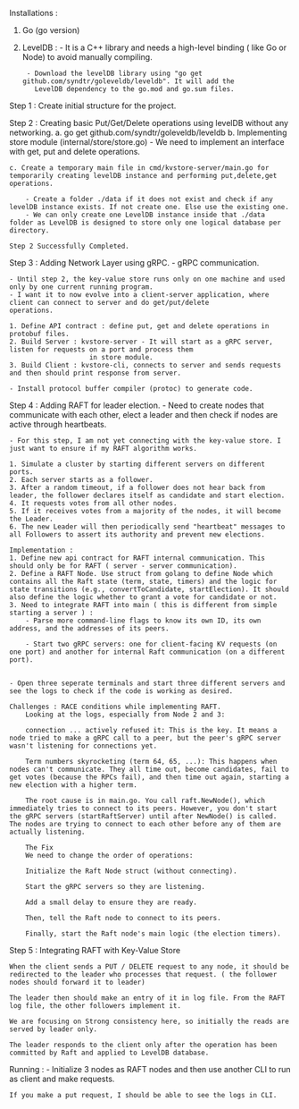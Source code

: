 
Installations : 
1. Go (go version)
2. LevelDB : 
        - It is a C++ library and needs a high-level binding ( like Go or Node) to avoid manually compiling. 
        
        - Download the levelDB library using "go get github.com/syndtr/goleveldb/leveldb". It will add the 
          LevelDB dependency to the go.mod and go.sum files. 


Step 1 : Create initial structure for the project. 

Step 2 : Creating basic Put/Get/Delete operations using levelDB without any networking. 
    a. go get github.com/syndtr/goleveldb/leveldb
    b. Implementing store module (internal/store/store.go) 
        - We need to implement an interface with get, put and delete operations. 

    c. Create a temporary main file in cmd/kvstore-server/main.go for temporarily creating levelDB instance and performing put,delete,get operations. 

        - Create a folder ./data if it does not exist and check if any levelDB instance exists. If not create one. Else use the existing one. 
        - We can only create one LevelDB instance inside that ./data folder as LevelDB is designed to store only one logical database per directory. 

    Step 2 Successfully Completed. 

Step 3 : Adding Network Layer using gRPC. 
    - gRPC communication. 

    - Until step 2, the key-value store runs only on one machine and used only by one current running program. 
    - I want it to now evolve into a client-server application, where client can connect to server and do get/put/delete 
    operations. 
    
    1. Define API contract : define put, get and delete operations in protobuf files. 
    2. Build Server : kvstore-server - It will start as a gRPC server, listen for requests on a port and process them 
                        in store module. 
    3. Build Client : kvstore-cli, connects to server and sends requests and then should print response from server. 

    - Install protocol buffer compiler (protoc) to generate code. 

Step 4 : Adding RAFT for leader election. 
    - Need to create nodes that communicate with each other, elect a leader and then check if nodes are active through heartbeats. 

    - For this step, I am not yet connecting with the key-value store. I just want to ensure if my RAFT algorithm works. 

    1. Simulate a cluster by starting different servers on different ports. 
    2. Each server starts as a follower. 
    3. After a random timeout, if a follower does not hear back from leader, the follower declares itself as candidate and start election. 
    4. It requests votes from all other nodes. 
    5. If it receives votes from a majority of the nodes, it will become the Leader.
    6. The new Leader will then periodically send "heartbeat" messages to all Followers to assert its authority and prevent new elections.

    Implementation : 
    1. Define new api contract for RAFT internal communication. This should only be for RAFT ( server - server communication). 
    2. Define a RAFT Node. Use struct from golang to define Node which contains all the Raft state (term, state, timers) and the logic for state transitions (e.g., convertToCandidate, startElection). It should also define the logic whether to grant a vote for candidate or not. 
    3. Need to integrate RAFT into main ( this is different from simple starting a server ) : 
        - Parse more command-line flags to know its own ID, its own address, and the addresses of its peers.

        - Start two gRPC servers: one for client-facing KV requests (on one port) and another for internal Raft communication (on a different port).

    
    - Open three seperate terminals and start three different servers and see the logs to check if the code is working as desired. 

    Challenges : RACE conditions while implementing RAFT.
        Looking at the logs, especially from Node 2 and 3:

        connection ... actively refused it: This is the key. It means a node tried to make a gRPC call to a peer, but the peer's gRPC server wasn't listening for connections yet.

        Term numbers skyrocketing (term 64, 65, ...): This happens when nodes can't communicate. They all time out, become candidates, fail to get votes (because the RPCs fail), and then time out again, starting a new election with a higher term.

        The root cause is in main.go. You call raft.NewNode(), which immediately tries to connect to its peers. However, you don't start the gRPC servers (startRaftServer) until after NewNode() is called. The nodes are trying to connect to each other before any of them are actually listening.

        The Fix
        We need to change the order of operations:

        Initialize the Raft Node struct (without connecting).

        Start the gRPC servers so they are listening.

        Add a small delay to ensure they are ready.

        Then, tell the Raft node to connect to its peers.

        Finally, start the Raft node's main logic (the election timers). 


Step 5 : Integrating RAFT with Key-Value Store 

    When the client sends a PUT / DELETE request to any node, it should be redirected to the leader who processes that request. ( the follower nodes should forward it to leader)

    The leader then should make an entry of it in log file. From the RAFT log file, the other followers implement it. 

    We are focusing on Strong consistency here, so initially the reads are served by leader only. 

    The leader responds to the client only after the operation has been committed by Raft and applied to LevelDB database. 


Running : 
    - Initialize 3 nodes as RAFT nodes and then use another CLI to run as client and make requests. 

    If you make a put request, I should be able to see the logs in CLI. 

    
